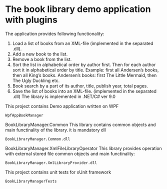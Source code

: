 # **The book library demo application with plugins**

The application provides following functionality:
1. Load a list of books from an XML-file (implemented in the separated .dll).
2. Add a new book to the list.
3. Remove a book from the list.
4. Sort the list in alphabetical order by author first. Then for each author sort it in alphabetical order by title. Example: first all Andersen’s books, then all King’s books. Andersen’s books: first The Little Mermaid, then The Ugly Duckling etc.
5. Book search by a part of its author, title, publish year, total pages.
6. Save the list of books into an XML-file. (implemented in the separated .dll)
The library is implemented in .NET/C# ver 9.0


This project contains Demo application written on WPF

```
WpfAppBookManager
```



BookLibraryManager.Common
This library contains common objects and main functinality of the library. it is mandatory dll
```
BookLibraryManager.Common.dll
```


BookLibraryManager.XmlFileLibraryOperator
This library provides operation with external stored file  common objects and main functinality:
```
BookLibraryManager.XmlLibraryProvider.dll
```

This project contains unit tests for xUnit framework
```
BookLibraryManagerTests
```
